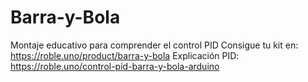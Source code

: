 # Barra-y-Bola
Montaje educativo para comprender el control PID
Consigue tu kit en: https://roble.uno/product/barra-y-bola
Explicación PID: https://roble.uno/control-pid-barra-y-bola-arduino
